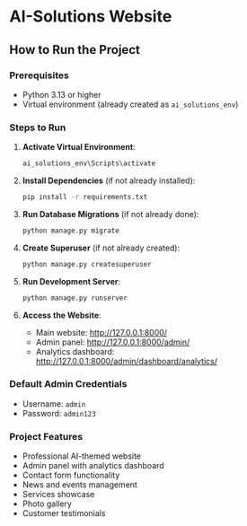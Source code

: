 # AI-Solutions Website

## How to Run the Project

### Prerequisites
- Python 3.13 or higher
- Virtual environment (already created as `ai_solutions_env`)

### Steps to Run

1. **Activate Virtual Environment**:
   ```bash
   ai_solutions_env\Scripts\activate
   ```

2. **Install Dependencies** (if not already installed):
   ```bash
   pip install -r requirements.txt
   ```

3. **Run Database Migrations** (if not already done):
   ```bash
   python manage.py migrate
   ```

4. **Create Superuser** (if not already created):
   ```bash
   python manage.py createsuperuser
   ```

5. **Run Development Server**:
   ```bash
   python manage.py runserver
   ```

6. **Access the Website**:
   - Main website: http://127.0.0.1:8000/
   - Admin panel: http://127.0.0.1:8000/admin/
   - Analytics dashboard: http://127.0.0.1:8000/admin/dashboard/analytics/

### Default Admin Credentials
- Username: `admin`
- Password: `admin123`

### Project Features
- Professional AI-themed website
- Admin panel with analytics dashboard
- Contact form functionality
- News and events management
- Services showcase
- Photo gallery
- Customer testimonials